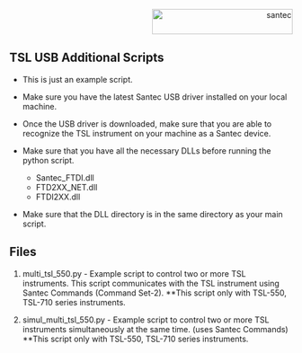 <p align="right"> <a href="https://www.santec.com/jp/" target="_blank" rel="noreferrer"> <img src="https://www.santec.com/dcms_media/image/common_logo01.png" alt="santec" 
  width="250" height="45"/> </a> </p>


<h2>TSL USB Additional Scripts</h2>

  - This is just an example script.

  - Make sure you have the latest Santec USB driver installed on your local machine.

  - Once the USB driver is downloaded, make sure that you are able to recognize the TSL instrument on your machine as a Santec device.

  - Make sure that you have all the necessary DLLs before running the python script.
      - Santec_FTDI.dll
      - FTD2XX_NET.dll
      - FTDI2XX.dll

  - Make sure that the DLL directory is in the same directory as your main script.


<h2>Files</h2>

1) multi_tsl_550.py  -  Example script to control two or more TSL instruments. This script communicates with the TSL instrument using Santec Commands (Command Set-2).
**This script only with TSL-550, TSL-710 series instruments.

2) simul_multi_tsl_550.py  -  Example script to control two or more TSL instruments simultaneously at the same time. (uses Santec Commands)
**This script only with TSL-550, TSL-710 series instruments.
